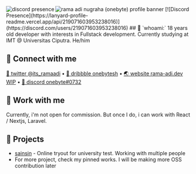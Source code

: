 <img src="https://i.vgy.me/enum8D.png" alt="rama adi nugraha (onebyte) profile banner" />
<a href="https://discord.com/users/335988287913066498"><img alt="discord presence" align="left" src="https://lanyard-profile-readme.vercel.app/api/219071603953238016?bg=23283D&borderRadius=8px&hideDiscrim=true&hideStatus=false&idleMessage=Proabably%20%F0%9F%9B%8C"/></a>
[![Discord Presence](https://lanyard-profile-readme.vercel.app/api/219071603953238016)](https://discord.com/users/219071603953238016)
## 👋 `whoami:`
18 years old developer with interests in Fullstack development. Currently studying at IMT @ Universitas Ciputra. He/him

## 🔗 Connect with me
[🐤 twitter @its_ramaadi](https://twitter.com/its_ramaadi)
 • [🏀 dribbble onebytesh](https://dribbble.com/onebytesh)
 • [🌏 website rama-adi.dev WIP](https://rama-adi.dev)
 • [💬 discord onebyte#0732](https://discord.com/users/219071603953238016)
 
## 💼 Work with me
Currently, i'm not open for commission. But once I do, i can work with React / Nextjs, Laravel.

## 📂 Projects
* [sainsin](https://sainsin.id) - Online tryout for university test. Working with multiple people
* For more project, check my pinned works. I will be making more OSS contribution later
<!--
<a href="https://twitter.com/its_ramaadi"><img src="https://img.shields.io/badge/Twitter-%40its__ramaadi-blue?style=for-the-badge&logo=twitter"></a>
<a href="https://instagram.com/its.ramaadi"><img src="https://img.shields.io/badge/Instagram-%40its.ramaadi-red?style=for-the-badge&logo=instagram"></a>

<p align="center">︵‿︵‿︵‿︵‿︵</p>

#### Here's my github stat
I Know, it's kinda lame. But I'll increase it ok?

![Rama Adi's github stats](https://github-readme-stats.vercel.app/api?username=rama-adi)


#### Top language
This is a lie, I'm mostly working with php. But it's all private so...

![Top Langs](https://github-readme-stats.vercel.app/api/top-langs/?username=rama-adi&layout=compact)


(Want these SICK cards for your about page? [Here's the how to, it's neat](https://github.com/anuraghazra/github-readme-stats)



#### My website
Not here yet. Maybe someday
-->
